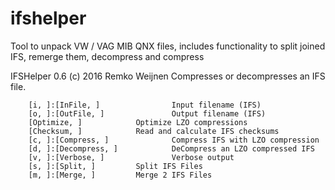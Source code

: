 # ifshelper

Tool to unpack VW / VAG MIB QNX files, includes functionality to split joined IFS, remerge them, decompress and compress

IFSHelper 0.6 (c) 2016 Remko Weijnen
Compresses or decompresses an IFS file.

        [i, ]:[InFile, ]                Input filename (IFS)
        [o, ]:[OutFile, ]               Output filename (IFS)
        [Optimize, ]            Optimize LZO compressions
        [Checksum, ]            Read and calculate IFS checksums
        [c, ]:[Compress, ]              Compress IFS with LZO compression
        [d, ]:[Decompress, ]            DeCompress an LZO compressed IFS
        [v, ]:[Verbose, ]               Verbose output
        [s, ]:[Split, ]         Split IFS Files
        [m, ]:[Merge, ]         Merge 2 IFS Files
